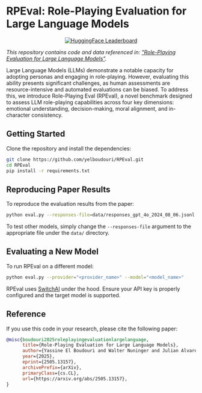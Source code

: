 # RPEval: Role-Playing Evaluation for Large Language Models

<p align="center">
  <a href="https://huggingface.co/spaces/yelboudouri/RPEval">
    <img src="https://img.shields.io/badge/HuggingFace-Leaderboard-orange" alt="HuggingFace Leaderboard">
  </a>
</p>

*This repository contains code and data referenced in: ["Role-Playing Evaluation for Large Language Models"](https://arxiv.org/abs/2505.13157).*

Large Language Models (LLMs) demonstrate a notable capacity for adopting personas and engaging in role-playing. However,
evaluating this ability presents significant challenges, as human assessments are resource-intensive and automated
evaluations can be biased. To address this, we introduce Role-Playing Eval (RPEval), a novel benchmark designed to
assess LLM role-playing capabilities across four key dimensions: emotional understanding, decision-making, moral
alignment, and in-character consistency.

## Getting Started

Clone the repository and install the dependencies:

```bash
git clone https://github.com/yelboudouri/RPEval.git
cd RPEval
pip install -r requirements.txt
```


## Reproducing Paper Results

To reproduce the evaluation results from the paper:

```bash
python eval.py --responses-file=data/responses_gpt_4o_2024_08_06.jsonl
```

To test other models, simply change the `--responses-file` argument to the appropriate file under the `data/` directory.


## Evaluating a New Model

To run RPEval on a different model:

```bash
python eval.py --provider="<provider_name>" --model="<model_name>"
```

RPEval uses [SwitchAI](https://github.com/yelboudouri/SwitchAI) under the hood. Ensure your API key is properly configured and the target model is supported.


## Reference

If you use this code in your research, please cite the following paper:

```bibtex
@misc{boudouri2025roleplayingevaluationlargelanguage,
      title={Role-Playing Evaluation for Large Language Models}, 
      author={Yassine El Boudouri and Walter Nuninger and Julian Alvarez and Yvan Peter},
      year={2025},
      eprint={2505.13157},
      archivePrefix={arXiv},
      primaryClass={cs.CL},
      url={https://arxiv.org/abs/2505.13157}, 
}
```
